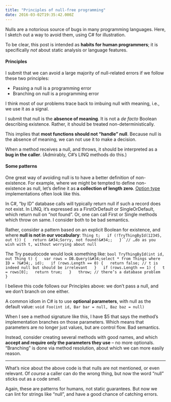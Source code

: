 ```yaml
---
title: "Principles of null-free programming"
date: 2016-03-02T19:35:42.000Z
---
```


Nulls are a notorious source of bugs in many programming languages. Here, I sketch out a way to avoid them, using C# for illustration.

To be clear, this post is intended as **habits for human programmers**; it is specifically _not_ about static analysis or language features.

#### Principles

I submit that we can avoid a large majority of null-related errors if we follow these two principles:

*   Passing a null is a programming error
*   Branching on null is a programming error

I think most of our problems trace back to imbuing null with meaning, i.e., we use it as a signal.

I submit that null is the **absence of meaning**. It is not a _de facto_ Boolean describing existence. Rather, it should be treated non-deterministically.

This implies that **most functions should not “handle” null**. Because null is the absence of meaning, we can not use it to make a decision.

When a method receives a null, and throws, it should be interpreted as a **bug in the caller**. (Admirably, C#’s LINQ methods do this.)

#### Some patterns

One great way of avoiding null is to have a better definition of non-existence. For example, where we might be tempted to define non-existence as null, let’s define it as **a collection of length zero**. [Option type](https://en.wikipedia.org/wiki/Option_type) implementations often look like this.

In C#, “by ID” database calls will typically return null if such a record does not exist. In LINQ, it’s expressed as a FirstOrDefault or SingleOrDefault, which return null on “not found”. Or, one can call First or Single methods which throw on same. I consider both to be bad semantics.

Rather, consider a pattern based on an explicit Boolean for existence, and where **null is not in our vocabulary**:
`Thing t;  
if (!TryThingById(12345, out t)) {  
    return &#34;Sorry, not found!&#34;;  
}``// …do as you wish with t, without worrying about null`

The Try pseudocode would look something like:
`bool TryThingById(int id, out Thing t) {  
    var rows = DB.Query(&#34;select * from Things where ID = ?&#34;, id);  
    if (rows.Length == 0) {  
        return false; // t is indeed null but should be irrelevant  
    }  
    if (rows.Length == 1) {  
        t = rows[0];  
        return true;  
    }  
    throw; // there’s a database problem  
}`

I believe this code follows our Principles above: we don’t pass a null, and we don’t branch on one either.

A common idiom in C# is to use **optional parameters**, with null as the default value:
`void Foo(int id, Bar bar = null, Baz baz = null)`

When I see a method signature like this, I have $5 that says the method’s implementation branches on those parameters. Which means that parameters are no longer just values, but are control flow. Bad semantics.

Instead, consider creating several methods with good names, and which **accept and require only the parameters they use** – no more optionals. “Branching” is done via method resolution, about which we can more easily reason.

---

What’s nice about the above code is that nulls are not mentioned, or even relevant. Of _course_ a caller can do the wrong thing, but now the word “null” sticks out as a code smell.

Again, these are patterns for humans, not static guarantees. But now we can lint for strings like “null”, and have a good chance of catching errors.
